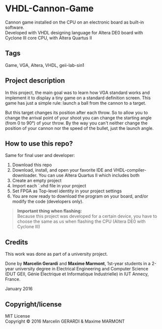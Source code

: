 # VHDL-Cannon-Game
  
Cannon game installed on the CPU on an electronic board as built-in software.  
Developed with VHDL designing language for Altera DE0 board with Cyclone III core CPU, with Altera Quartus II
  
## Tags
Game, VGA, Altera, VHDL, geii-lab-sin1
  
## Project description
In this project, the main goal was to learn how VGA standard works and implement it to display a tiny game on a standard definition screen. 
This game has just a simple rule: launch a ball from the cannon to a target.   
  
But this target changes its position after each throw. So to allow you to change the arrival point of your shoot you can change the starting angle (from 0 to 90°) of your throw. By the way you can't neither change the position of your cannon nor the speed of the bullet, just the launch angle.
  
## How to use this repo?
Same for final user and developer:
1. Download this repo
2. Download, install, and open your favorite IDE and VHDL-compiler-downloader. You can use Altera Quartus II which includes both
3. Create an empty project
4. Import each `.vhd file in your project
5. Set FPGA as Top-level identity in your project settings
6. You are now ready to download the program on your board, and/or modify the code (developers only). 
	
> **Important thing when flashing:**  
> Because this project was developed for a certain device, you have to choose the same as us when flashing the CPU (Altera DE0 with Cyclone III)

## Credits
This work was done as part of a university project.  
  
Done by **Marcelin Gerardi** and **Maxime Marmont**, 1st-year students in a 2-year university degree in Electrical Engineering and Computer Science (DUT GEII, Génie Electrique et Informatique Industrielle) in IUT Annecy, France.  
  
January 2016  

## Copyright/license
MIT License  
Copyright © 2016 Marcelin GERARDI & Maxime MARMONT  
